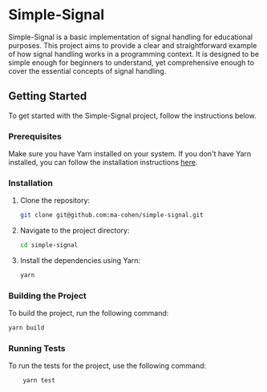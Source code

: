# Simple-Signal

Simple-Signal is a basic implementation of signal handling for educational purposes. This project aims to provide a clear and straightforward example of how signal handling works in a programming context. It is designed to be simple enough for beginners to understand, yet comprehensive enough to cover the essential concepts of signal handling.

## Getting Started

To get started with the Simple-Signal project, follow the instructions below.

### Prerequisites

Make sure you have Yarn installed on your system. If you don't have Yarn installed, you can follow the installation instructions [here](https://classic.yarnpkg.com/en/docs/install/).

### Installation

1. Clone the repository:

    ```bash
    git clone git@github.com:ma-cohen/simple-signal.git
    ```

2. Navigate to the project directory:

    ```bash
    cd simple-signal
    ```

3. Install the dependencies using Yarn:

    ```bash
    yarn
    ```

### Building the Project

To build the project, run the following command:

```bash
yarn build
```

### Running Tests

To run the tests for the project, use the following command:

```bash
    yarn test
```
